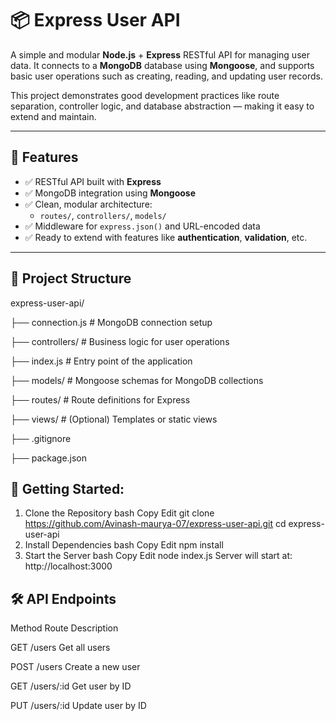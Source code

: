 # 📦 Express User API

A simple and modular **Node.js** + **Express** RESTful API for managing user data. It connects to a **MongoDB** database using **Mongoose**, and supports basic user operations such as creating, reading, and updating user records.

This project demonstrates good development practices like route separation, controller logic, and database abstraction — making it easy to extend and maintain.

---

## 🔧 Features

- ✅ RESTful API built with **Express**
- ✅ MongoDB integration using **Mongoose**
- ✅ Clean, modular architecture:
  - `routes/`, `controllers/`, `models/`
- ✅ Middleware for `express.json()` and URL-encoded data
- ✅ Ready to extend with features like **authentication**, **validation**, etc.

---

## 📁 Project Structure

express-user-api/

├── connection.js # MongoDB connection setup

├── controllers/ # Business logic for user operations

├── index.js # Entry point of the application

├── models/ # Mongoose schemas for MongoDB collections

├── routes/ # Route definitions for Express

├── views/ # (Optional) Templates or static views

├── .gitignore

├── package.json

## 🚀 Getting Started:
1. Clone the Repository
bash
Copy
Edit
git clone https://github.com/Avinash-maurya-07/express-user-api.git
cd express-user-api
2. Install Dependencies
bash
Copy
Edit
npm install
3. Start the Server
bash
Copy
Edit
node index.js
Server will start at: http://localhost:3000

## 🛠 API Endpoints
Method	Route	Description

GET	/users	Get all users

POST	/users	Create a new user

GET	/users/:id	Get user by ID

PUT	/users/:id	Update user by ID
